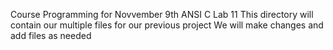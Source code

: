 Course Programming for Novvember 9th
ANSI C Lab 11
This directory will contain our multiple files for our previous project
We will make changes and add files as needed
